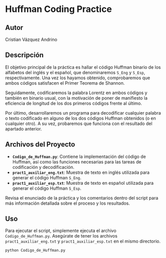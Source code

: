 # Huffman Coding Practice

## Autor
Cristian Vázquez Andrino

## Descripción
El objetivo principal de la práctica es hallar el código Huffman binario de los alfabetos del
inglés y el español, que denominaremos `S_Eng` y `S_Esp`, respectivamente. Una vez los hayamos
obtenido, comprobaremos que ambos códigos satisfacen el Primer Teorema de Shannon.

Seguidamente, codificaremos la palabra Lorentz en ambos códigos y también en binario
usual, con la motivación de poner de manifiesto la eficiencia de longitud de los dos primeros
códigos frente al último.

Por último, desarrollaremos un programa para decodificar cualquier palabra o texto
codificado en alguno de los dos códigos Huffman obtenidos (o en cualquier otro). A su vez,
probaremos que funciona con el resultado del apartado anterior.

## Archivos del Proyecto
- **`Codigo_de_Huffman.py`**: Contiene la implementación del código de Huffman, así como las funciones necesarias para las tareas de codificación y decodificación.
- **`pract1_auxiliar_eng.txt`**: Muestra de texto en inglés utilizada para generar el código Huffman `S_Eng`.
- **`pract1_auxiliar_esp.txt`**: Muestra de texto en español utilizada para generar el código Huffman `S_Esp`.

Revisa el enunciado de la práctica y los comentarios dentro del script para más información detallada sobre el proceso y los resultados.

## Uso
Para ejecutar el script, simplemente ejecuta el archivo `Codigo_de_Huffman.py`. Asegúrate de tener los archivos `pract1_auxiliar_eng.txt` y `pract1_auxiliar_esp.txt` en el mismo directorio.

```sh
python Codigo_de_Huffman.py
